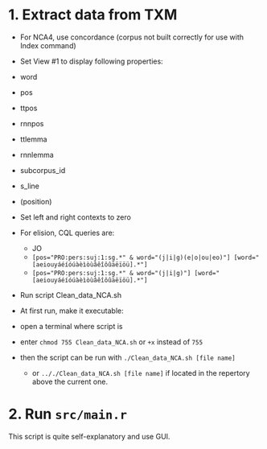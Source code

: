 # 1. Extract data from TXM
- For NCA4, use concordance (corpus not built correctly for use with Index command)
- Set View \#1 to display following properties:
 - word
 - pos
 - ttpos
 - rnnpos
 - ttlemma
 - rnnlemma
 - subcorpus_id
 - s_line
 - (position)
- Set left and right contexts to zero
- For elision, CQL queries are:
	- JO
	 - ```[pos="PRO:pers:suj:1:sg.*" & word="(j|i|g)(e|o|ou|eo)"] [word="[aeiouyáéíóúàèìòùâêîôûäëïöü].*"]```
	 - ```[pos="PRO:pers:suj:1:sg.*" & word="(j|i|g)"] [word="[aeiouyáéíóúàèìòùâêîôûäëïöü].*"]```

- Run script Clean_data_NCA.sh
 - At first run, make it executable:
  - open a terminal where script is
  - enter ```chmod 755 Clean_data_NCA.sh``` or ```+x``` instead of ```755```
  - then the script can be run with ```./Clean_data_NCA.sh [file name]```
  	- or ```.././Clean_data_NCA.sh [file name]``` if located in the repertory above the current one.

# 2. Run ```src/main.r```
This script is quite self-explanatory and use GUI.
